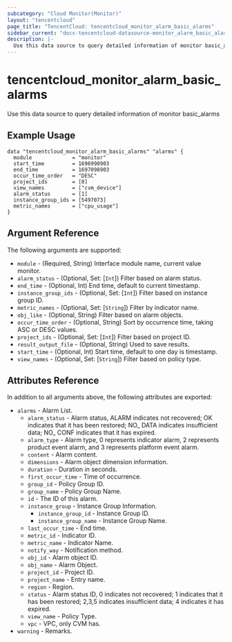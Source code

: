 ```yaml
---
subcategory: "Cloud Monitor(Monitor)"
layout: "tencentcloud"
page_title: "TencentCloud: tencentcloud_monitor_alarm_basic_alarms"
sidebar_current: "docs-tencentcloud-datasource-monitor_alarm_basic_alarms"
description: |-
  Use this data source to query detailed information of monitor basic_alarms
---
```


# tencentcloud_monitor_alarm_basic_alarms

Use this data source to query detailed information of monitor basic_alarms

## Example Usage

```hcl
data "tencentcloud_monitor_alarm_basic_alarms" "alarms" {
  module             = "monitor"
  start_time         = 1696990903
  end_time           = 1697098903
  occur_time_order   = "DESC"
  project_ids        = [0]
  view_names         = ["cvm_device"]
  alarm_status       = [1]
  instance_group_ids = [5497073]
  metric_names       = ["cpu_usage"]
}
```

## Argument Reference

The following arguments are supported:

* `module` - (Required, String) Interface module name, current value monitor.
* `alarm_status` - (Optional, Set: [`Int`]) Filter based on alarm status.
* `end_time` - (Optional, Int) End time, default to current timestamp.
* `instance_group_ids` - (Optional, Set: [`Int`]) Filter based on instance group ID.
* `metric_names` - (Optional, Set: [`String`]) Filter by indicator name.
* `obj_like` - (Optional, String) Filter based on alarm objects.
* `occur_time_order` - (Optional, String) Sort by occurrence time, taking ASC or DESC values.
* `project_ids` - (Optional, Set: [`Int`]) Filter based on project ID.
* `result_output_file` - (Optional, String) Used to save results.
* `start_time` - (Optional, Int) Start time, default to one day is timestamp.
* `view_names` - (Optional, Set: [`String`]) Filter based on policy type.

## Attributes Reference

In addition to all arguments above, the following attributes are exported:

* `alarms` - Alarm List.
  * `alarm_status` - Alarm status, ALARM indicates not recovered; OK indicates that it has been restored; NO_ DATA indicates insufficient data; NO_ CONF indicates that it has expired.
  * `alarm_type` - Alarm type, 0 represents indicator alarm, 2 represents product event alarm, and 3 represents platform event alarm.
  * `content` - Alarm content.
  * `dimensions` - Alarm object dimension information.
  * `duration` - Duration in seconds.
  * `first_occur_time` - Time of occurrence.
  * `group_id` - Policy Group ID.
  * `group_name` - Policy Group Name.
  * `id` - The ID of this alarm.
  * `instance_group` - Instance Group Information.
    * `instance_group_id` - Instance Group ID.
    * `instance_group_name` - Instance Group Name.
  * `last_occur_time` - End time.
  * `metric_id` - Indicator ID.
  * `metric_name` - Indicator Name.
  * `notify_way` - Notification method.
  * `obj_id` - Alarm object ID.
  * `obj_name` - Alarm Object.
  * `project_id` - Project ID.
  * `project_name` - Entry name.
  * `region` - Region.
  * `status` - Alarm status ID, 0 indicates not recovered; 1 indicates that it has been restored; 2,3,5 indicates insufficient data; 4 indicates it has expired.
  * `view_name` - Policy Type.
  * `vpc` - VPC, only CVM has.
* `warning` - Remarks.



